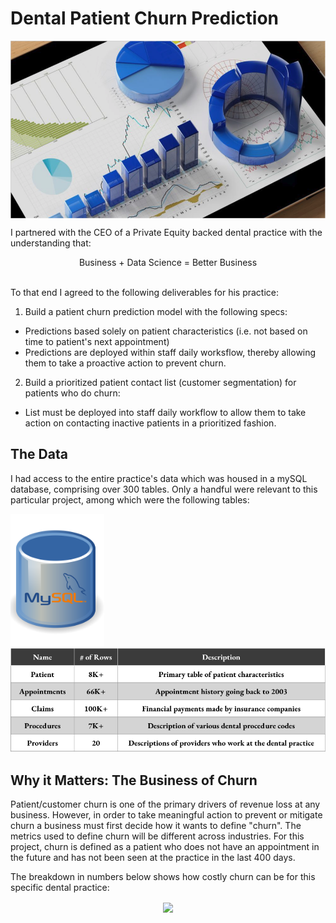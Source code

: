 # Dental Patient Churn Prediction    

<p align="center">
  <img align="center" src="/images/dental.png" width="600" title="Predictive Analytics">
</p>  

I partnered with the CEO of a Private Equity backed dental practice with the understanding that:  
  <p align='center'>
  Business  +  Data Science  =  Better Business
  </p>
  <br>
  To that end I agreed to the following deliverables for his practice:  
  
  1. Build a patient churn prediction model with the following specs:  
  - Predictions based solely on patient characteristics (i.e. not based on time to patient's next appointment)  
  - Predictions are deployed within staff daily worksflow, thereby allowing them to take a proactive action to prevent churn. 
    
  2. Build a prioritized patient contact list (customer segmentation) for patients who do churn:   
  - List must be deployed into staff daily workflow to allow them to take action on contacting inactive patients in a prioritized fashion.  
  
## The Data
I had access to the entire practice's data which was housed in a mySQL database, comprising over 300 tables.  Only a handful were relevant to this particular project, 
among which were the following tables:   

<p float="left">
  <img src="/images/mysql.png" width="150" />
  <img src="/images/datatable.png" width="600" /> 
</p>

## Why it Matters: The Business of Churn 
Patient/customer churn is one of the primary drivers of revenue loss at any business.  However, in order to take meaningful action
to prevent or mitigate churn a business must first decide how it wants to define "churn".  The metrics used to define churn will be different across 
industries. For this project, churn is defined as a patient who does not have an appointment in the future and has not been seen at the practice in the last 400 days.  

The breakdown in numbers below shows how costly churn can be for this specific dental practice: 

<p align="center">
  <img align="center" src="/images/churn_table.png" width="600">
</p>


